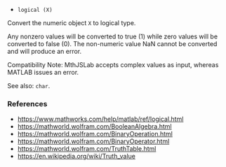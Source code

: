 * `logical (X)`

Convert the numeric object `X` to logical type.

Any nonzero values will be converted to true (1) while zero values
will be converted to false (0).  The non-numeric value NaN cannot
be converted and will produce an error.

Compatibility Note: MthJSLab accepts complex values as input, whereas
MATLAB issues an error.

See also: `char`.

### References

* https://www.mathworks.com/help/matlab/ref/logical.html
* https://mathworld.wolfram.com/BooleanAlgebra.html
* https://mathworld.wolfram.com/BinaryOperation.html
* https://mathworld.wolfram.com/BinaryOperator.html
* https://mathworld.wolfram.com/TruthTable.html
* https://en.wikipedia.org/wiki/Truth_value
